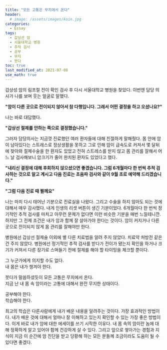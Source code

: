 ```yaml
---
title: "모든 고통은 무지에서 온다" 
header:
  # image: /assets/images/koin.jpg
categories:
  - Essay
tags:
  - 갑상선 암
  - 서울대학교 병원
  - 추적 검사
  - 공부
  - 무지
  - 붓다
toc: true
last_modified_at: 2021-07-08
use_math: true
---
```


갑상성 암의 림프절 전이 확인 검사 후 다시 서울대학교 병원을 찾았다. 이번엔 담당 의사가 나를 보며 웃는 얼굴로 말했다.  

**"암이 다른 곳으로 전이되지 않아서 참 다행입니다. 그래서 어떤 결정을 하고 오셨나요?"**  

 나는 바로 대답했다.  

**"갑상선 절제를 안하는 쪽으로 결정했습니다."**  

 그러자 담당의사는 지금껏 진료했던 여러 환자들에 대해 친절하게 말해줬다. 몸 안에 암이 남아있다는 스트레스로 정상생활을 못하고 그로 인해 암이 급속도로 커져서 몇 달뒤에 찾아와 절제수술을 한 환자도 있었고 전혀 스트레스를 받지 않고 몸 관리를 잘해서 어느 날 검사해보니 암크기가 줄어 완치된 환자도 있었다고 했다.  

**"내리신 결정에 대해 후회하지 않으셨으면 좋겠습니다. 그럼 6개월마다 한 번씩 추적 검사하는 것으로 알고 계시고 다음 진료는 초음파 검사와 같이 9월 초로 예약해 드리겠습니다."**  

**"그럼 다음 진료 때 뵐께요"**  

 나는 마치 다시 태어난 기분으로 진료실을 나왔다. 그리고 수술을 하지 않아도 되는 것에 대해서 매우 감사했다. 내게 인생의 리셋 버튼이 생긴 기분이었다. 6개월마다 한 번씩 정기적인 추적 검사를 마치고 아무런 문제가 없다면 이런 비슷한 기분을 매번 느낄테니깐. 하지만 그 전제 조건은 내가 암과 함께 잘 살아가야 한다는 것이다. 암이 커지거나 다른 곳으로 전이되지 않게 몸 관리를 잘해야만 한다.
 
 병원에선 갑상선 절제술 이외에 별 다른 치료법을 알려 주지 않았다. 치료약 처방전 같은 건 주지 않았다. 병원에선 정기적인 추적 검사를 받다가 전이가 됐는지 확인을 하거나 크기가 커져서 다른 장기로 스며들기 전에 절제를 해야 할 타이밍을 체크할 뿐이다.  

 그 누군가에게 의지할 수도 없다.  
 내 몸은 내가 챙겨야 한다.  

 붓다가 말씀하셨듯이 모든 고통은 무지에서 온다.  
 지금 난 내 몸 속 암이라는 고통에 대해서 완전 무지한 상태이다.  

 공부해야 한다.  
 학습해야 한다.  

 최고의 학습은 다른사람에게 내가 배운 내용을 알려주는 것이다. 가장 효과적인 방법이다. 내가 배운 것에 대해서 얼마나 잘 이해하고 있는지 확인할 수 있는 가장 좋은 방법이다. 이게 바로 내가 암에 대한 에세이를 쓰기 시작한 이유다. 내 몸 속의 암이란 놈에 대해 정확하게 알고 있어야 함께 건강하게 살 수 있다. 그리고 앞으로 쌓아가는 경험과 지식이 지금 이 순간에 암 진단을 받고 당황해 하는 모든 분들께 조금이라도 도움이 될 수 있다면 좋겠다.  